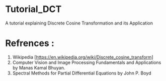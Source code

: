# Tutorial_DCT
A tutorial explaining Discrete Cosine Transformation and its Application
# Refrences : 
1. Wikipedia [https://en.wikipedia.org/wiki/Discrete_cosine_transform]
2. Computer Vision and Image Processing Fundamentals and Applications by Manas Kamal Bhuyan.
3. Spectral Methods for Partial Differential Equations by John P. Boyd
